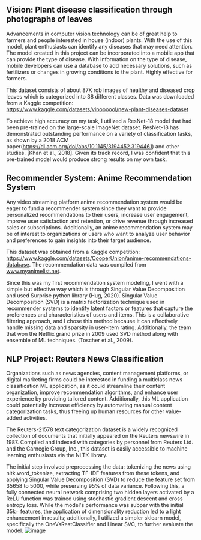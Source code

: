 ## Vision: Plant disease classification through photographs of leaves

Advancements in computer vision technology can be of great help to farmers and people interested in house (indoor) plants. With the use of this model, plant enthusiasts can identify any diseases that may need attention. The model created in this project can be incorporated into a mobile app that can provide the type of disease. With information on the type of disease, mobile developers can use a database to add necessary solutions, such as fertilizers or changes in growing conditions to the plant. Highly effective for farmers.

This dataset consists of about 87K rgb images of healthy and diseased crop leaves which is categorized into 38 different classes. Data was downloaded from a Kaggle competition: https://www.kaggle.com/datasets/vipoooool/new-plant-diseases-dataset

To achieve high accuracy on my task, I utilized a ResNet-18 model that had been pre-trained on the large-scale ImageNet dataset. ResNet-18 has demonstrated outstanding performance on a variety of classification tasks, as shown by a 2018 ACM paper(https://dl.acm.org/doi/abs/10.1145/3194452.3194461) and other studies. [Khan et al., 2018]. Given its track record, I was confident that this pre-trained model would produce strong results on my own task.

## Recommender System: Anime Recommendation System
Any video streaming platform anime recommendation system would be eager to fund a recommender system since they want to provide personalized recommendations to their users, increase user engagement, improve user satisfaction and retention, or drive revenue through increased sales or subscriptions. Additionally, an anime recommendation system may be of interest to organizations or users who want to analyze user behavior and preferences to gain insights into their target audience.

This dataset was obtained from a Kaggle competition: https://www.kaggle.com/datasets/CooperUnion/anime-recommendations-database. The recommendation data was compiled from www.myanimelist.net.

Since this was my first recommendation system modeling, I went with a simple but effective way which is through Singular Value Decomposition and used Surprise python library (Hug, 2020). Singular Value Decomposition (SVD) is a matrix factorization technique used in recommender systems to identify latent factors or features that capture the preferences and characteristics of users and items. This is a collaborative filtering approach, and I chose this method because it can effectively handle missing data and sparsity in user-item rating. Additionally, the team that won the Netflix grand prize in 2009 used SVD method along with ensemble of ML techniques. (Toscher et al., 2009).

## NLP Project: Reuters News Classification
Organizations such as news agencies, content management platforms, or digital marketing firms
could be interested in funding a multiclass news classification ML application, as it could
streamline their content organization, improve recommendation algorithms, and enhance user
experience by providing tailored content. Additionally, this ML application could potentially
increase efficiency by automating manual content categorization tasks, thus freeing up human
resources for other value-added activities.

The Reuters-21578 text categorization dataset is a widely recognized collection of documents
that initially appeared on the Reuters newswire in 1987. Compiled and indexed with categories
by personnel from Reuters Ltd. and the Carnegie Group, Inc., this dataset is easily accessible to
machine learning enthusiasts via the NLTK library.

The initial step involved preprocessing the data: tokenizing the news using nltk.word_tokenize,
extracting TF-IDF features from these tokens, and applying Singular Value Decomposition
(SVD) to reduce the feature set from 35658 to 5000, while preserving 95% of data variance.
Following this, a fully connected neural network comprising two hidden layers activated by a
ReLU function was trained using stochastic gradient descent and cross entropy loss. While the
model's performance was subpar with the initial 35k+ features, the application of dimensionality
reduction led to a light enhancement in results; additionally, I utilized a simpler sklearn model,
specifically the OneVsRestClassifier and Linear SVC, to further evaluate the model.
![image](https://github.com/ManilShrestha/AppliedMLProjects/assets/20830075/e7c5563d-adc0-43ea-8fdb-b8e49eafb9e6)


